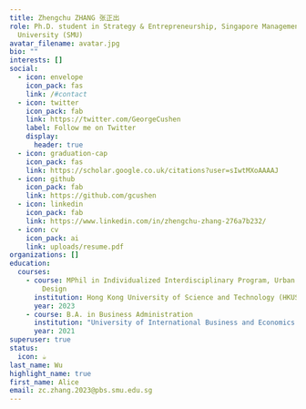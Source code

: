 ```yaml
---
title: Zhengchu ZHANG 张正出
role: Ph.D. student in Strategy & Entrepreneurship, Singapore Management
  University (SMU)
avatar_filename: avatar.jpg
bio: ""
interests: []
social:
  - icon: envelope
    icon_pack: fas
    link: /#contact
  - icon: twitter
    icon_pack: fab
    link: https://twitter.com/GeorgeCushen
    label: Follow me on Twitter
    display:
      header: true
  - icon: graduation-cap
    icon_pack: fas
    link: https://scholar.google.co.uk/citations?user=sIwtMXoAAAAJ
  - icon: github
    icon_pack: fab
    link: https://github.com/gcushen
  - icon: linkedin
    icon_pack: fab
    link: https://www.linkedin.com/in/zhengchu-zhang-276a7b232/
  - icon: cv
    icon_pack: ai
    link: uploads/resume.pdf
organizations: []
education:
  courses:
    - course: MPhil in Individualized Interdisciplinary Program, Urban Governance and
        Design
      institution: Hong Kong University of Science and Technology (HKUST)
      year: 2023
    - course: B.A. in Business Administration
      institution: "University of International Business and Economics (UIBE) "
      year: 2021
superuser: true
status:
  icon: ☕️
last_name: Wu
highlight_name: true
first_name: Alice
email: zc.zhang.2023@pbs.smu.edu.sg
---
```

